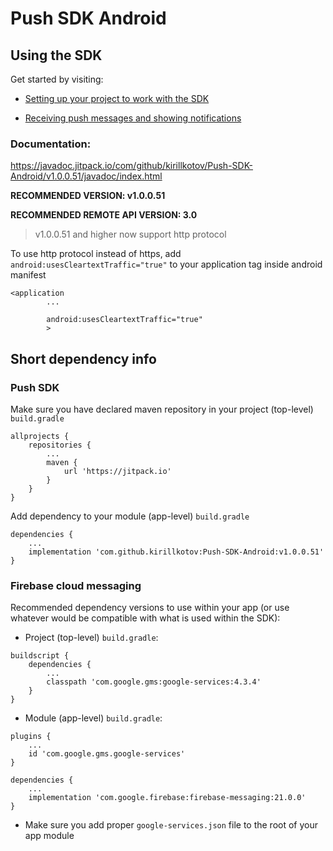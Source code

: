 # Push SDK Android

## Using the SDK

Get started by visiting:

* [Setting up your project to work with the SDK](https://github.com/kirillkotov/Push-SDK-Android/wiki/Setting-up-your-project-to-work-with-the-SDK)

* [Receiving push messages and showing notifications](https://github.com/kirillkotov/Push-SDK-Android/wiki/Receiving-push-messages-and-showing-notifications)

### Documentation:
https://javadoc.jitpack.io/com/github/kirillkotov/Push-SDK-Android/v1.0.0.51/javadoc/index.html

**RECOMMENDED VERSION: v1.0.0.51**

**RECOMMENDED REMOTE API VERSION: 3.0**

>v1.0.0.51 and higher now support http protocol

To use http protocol instead of https, add `android:usesCleartextTraffic="true"` to your application tag inside android manifest
```
<application
        ...

        android:usesCleartextTraffic="true"
        >
```
 
## Short dependency info
### Push SDK

Make sure you have declared maven repository in your project (top-level) `build.gradle`
```
allprojects {
    repositories {
        ...
        maven {
            url 'https://jitpack.io'
        }
    }
}
```
Add dependency to your module (app-level) `build.gradle`
```
dependencies {
    ...
    implementation 'com.github.kirillkotov:Push-SDK-Android:v1.0.0.51'
}
```

### Firebase cloud messaging

Recommended dependency versions to use within your app (or use whatever would be compatible with what is used within the SDK):
- Project (top-level) `build.gradle`:
```
buildscript {
    dependencies {
        ...
        classpath 'com.google.gms:google-services:4.3.4'
    }
}
```
- Module (app-level) `build.gradle`:
```
plugins {
    ...
    id 'com.google.gms.google-services'
}

dependencies {
    ...
    implementation 'com.google.firebase:firebase-messaging:21.0.0'
}
```
- Make sure you add proper `google-services.json` file to the root of your app module
